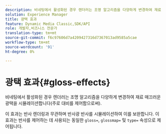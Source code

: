```yaml
---
description: 비네팅에서 활성화된 경우 렌더러는 조명 알고리즘을 다양하게 변경하여 재료 매끄러운 광택을 시뮬레이션합니다(주로 대비를 제어함으로써).
solution: Experience Manager
title: 광택 효과
feature: Dynamic Media Classic,SDK/API
role: 개발자,비즈니스 전문가
translation-type: tm+mt
source-git-commit: f6c97606d7a4209427316d7367013ad9585a5cae
workflow-type: tm+mt
source-wordcount: '91'
ht-degree: 0%

---
```



# 광택 효과{#gloss-effects}

비네팅에서 활성화된 경우 렌더러는 조명 알고리즘을 다양하게 변경하여 재료 매끄러운 광택을 시뮬레이션합니다(주로 대비를 제어함으로써).

이 효과는 반사 렌더링과 무관하며 반사광 반사를 시뮬레이션하여 이를 보완합니다. 이 효과는 반사를 제어하는 데 사용되는 동일한 `gloss=`, `glossmap=` 및 `type=` 속성으로 제어됩니다.
